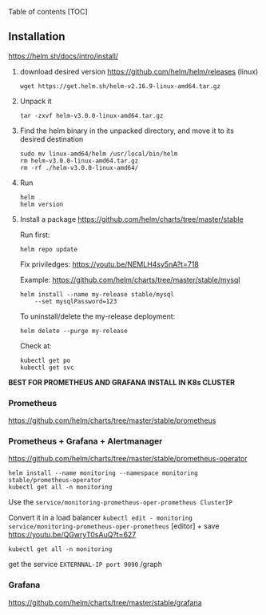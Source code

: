 Table of contents
[TOC]

## Installation
https://helm.sh/docs/intro/install/

1. download desired version https://github.com/helm/helm/releases (linux)
    ```
    wget https://get.helm.sh/helm-v2.16.9-linux-amd64.tar.gz
    ```

2. Unpack it 
    ```
    tar -zxvf helm-v3.0.0-linux-amd64.tar.gz
    ```
3. Find the helm binary in the unpacked directory, and move it to its desired destination 
    ```
    sudo mv linux-amd64/helm /usr/local/bin/helm
    rm helm-v3.0.0-linux-amd64.tar.gz
    rm -rf ./helm-v3.0.0-linux-amd64/
    ```

4. Run
    ```
    helm
    helm version
    ```

5. Install a package 
    https://github.com/helm/charts/tree/master/stable

    Run first:
    ```
    helm repo update
    ```

    Fix priviledges: https://youtu.be/NEMLH4sy5nA?t=718 


    Example: https://github.com/helm/charts/tree/master/stable/mysql 

    ```
    helm install --name my-release stable/mysql
        --set mysqlPassword=123
    ```

    To uninstall/delete the my-release deployment:
    ```
    helm delete --purge my-release
    ```

    Check at:
    ```
    kubectl get po
    kubectl get svc
    ```

**BEST FOR PROMETHEUS AND GRAFANA INSTALL IN K8s CLUSTER**

### Prometheus
https://github.com/helm/charts/tree/master/stable/prometheus

### Prometheus + Grafana + Alertmanager
https://github.com/helm/charts/tree/master/stable/prometheus-operator

```
helm install --name monitoring --namespace monitoring stable/prometheus-operator
kubectl get all -n monitoring
```
Use the `service/monitoring-prometheus-oper-prometheus ClusterIP`

Convert it in a load balancer
`kubectl edit - monitoring service/monitoring-prometheus-oper-prometheus`
[editor] + save
https://youtu.be/QGwryT0sAuQ?t=627 

```
kubectl get all -n monitoring
```
get the service `EXTERNNAL-IP port 9090`
/graph


### Grafana
https://github.com/helm/charts/tree/master/stable/grafana

